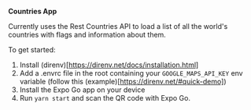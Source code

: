 **Countries App**

Currently uses the Rest Countries API to load a list of all the world's countries with flags and information about them.

To get started:

1. Install (direnv)[https://direnv.net/docs/installation.html]
2. Add a .envrc file in the root containing your `GOOGLE_MAPS_API_KEY` env variable (follow this (example)[https://direnv.net/#quick-demo])
3. Install the Expo Go app on your device
4. Run `yarn start` and scan the QR code with Expo Go.
